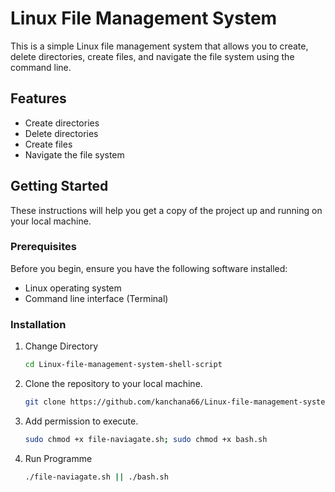 # Linux File Management System

This is a simple Linux file management system that allows you to create, delete directories, create files, and navigate the file system using the command line.

## Features

- Create directories
- Delete directories
- Create files
- Navigate the file system

## Getting Started

These instructions will help you get a copy of the project up and running on your local machine.

### Prerequisites

Before you begin, ensure you have the following software installed:

- Linux operating system
- Command line interface (Terminal)

### Installation

1. Change Directory

   ```bash
   cd Linux-file-management-system-shell-script

2. Clone the repository to your local machine.

   ```bash
   git clone https://github.com/kanchana66/Linux-file-management-system-shell-script.git

3. Add permission to execute.

   ```bash
   sudo chmod +x file-naviagate.sh; sudo chmod +x bash.sh

   
4. Run Programme
   
   ```bash
   ./file-naviagate.sh || ./bash.sh

   
